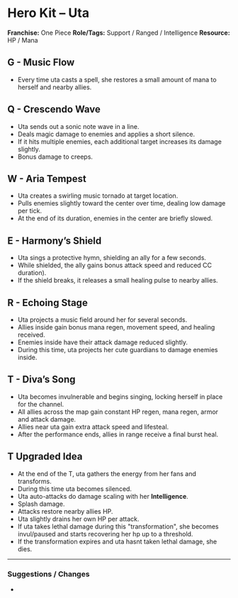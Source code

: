 # Hero Kit – Uta

**Franchise:** One Piece
**Role/Tags:** Support / Ranged / Intelligence 
**Resource:** HP / Mana

## G - Music Flow
- Every time uta casts a spell, she restores a small amount of mana to herself and nearby allies.

## Q - Crescendo Wave
- Uta sends out a sonic note wave in a line.
- Deals magic damage to enemies and applies a short silence.
- If it hits multiple enemies, each additional target increases its damage slightly.
- Bonus damage to creeps.

## W - Aria Tempest
- Uta creates a swirling music tornado at target location.
- Pulls enemies slightly toward the center over time, dealing low damage per tick.
- At the end of its duration, enemies in the center are briefly slowed.

## E - Harmony’s Shield
- Uta sings a protective hymn, shielding an ally for a few seconds.
- While shielded, the ally gains bonus attack speed and reduced CC duration).
- If the shield breaks, it releases a small healing pulse to nearby allies.

## R - Echoing Stage
- Uta projects a music field around her for several seconds.
- Allies inside gain bonus mana regen, movement speed, and healing received.
- Enemies inside have their attack damage reduced slightly.
- During this time, uta projects her cute guardians to damage enemies inside. 

## T - Diva’s Song
- Uta becomes invulnerable and begins singing, locking herself in place for the channel.
- All allies across the map gain constant HP regen, mana regen, armor and attack damage.
- Allies near uta gain extra attack speed and lifesteal.
- After the performance ends, allies in range receive a final burst heal.

## T Upgraded Idea
- At the end of the T, uta gathers the energy from her fans and transforms.
- During this time uta becomes silenced.
- Uta auto-attacks do damage scaling with her **Intelligence**.
- Splash damage.
- Attacks restore nearby allies HP.
- Uta slightly drains her own HP per attack.
- If uta takes lethal damage during this "transformation", she becomes invul/paused and starts recovering her hp up to a threshold.
- If the transformation expires and uta hasnt taken lethal damage, she dies.

---

### Suggestions / Changes
- <your notes here>